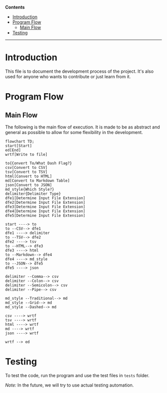 **Contents**

- [Introduction](#introduction)
- [Program Flow](#program-flow)
	- [Main Flow](#main-flow)
- [Testing](#testing)

- - -

# Introduction

This file is to document the development process of the project. It's also used for anyone who wants to contribute or just learn from it.

# Program Flow

## Main Flow

The following is the main flow of execution. It is made to be as abstract and general as possible to allow for some flexibility in the development.

```mermaid
flowchart TD;
start[Start]
ed[End]
wrtf[Write to file]

to{Convert To/What Dash Flag?}
csv[Convert to CSV]
tsv[Convert to TSV]
html[Convert to HTML]
md[Convert to Markdown Table]
json[Convert to JSON]
md_style{Which Style?}
delimiter{Delimiter Type}
dfe1[Determine Input File Extension]
dfe2[Determine Input File Extension]
dfe3[Determine Input File Extension]
dfe4[Determine Input File Extension]
dfe5[Determine Input File Extension]

start ----> to
to --CSV--> dfe1
dfe1 ----> delimiter
to --TSV--> dfe2 
dfe2 ----> tsv
to --HTML--> dfe3
dfe3 ----> html
to --Markdown--> dfe4
dfe4 ----> md_style
to --JSON--> dfe5
dfe5 ----> json

delimiter --Comma--> csv
delimiter --Colon--> csv
delimiter --Semicolon--> csv
delimiter --Pipe--> csv

md_style --Traditional--> md
md_style --Grid--> md
md_style --Dashed--> md

csv ----> wrtf
tsv ----> wrtf
html ----> wrtf
md ----> wrtf
json ----> wrtf

wrtf --> ed
```

# Testing

To test the code, run the program and use the test files in `tests` folder.

*Note:* In the future, we will try to use actual testing automation.


